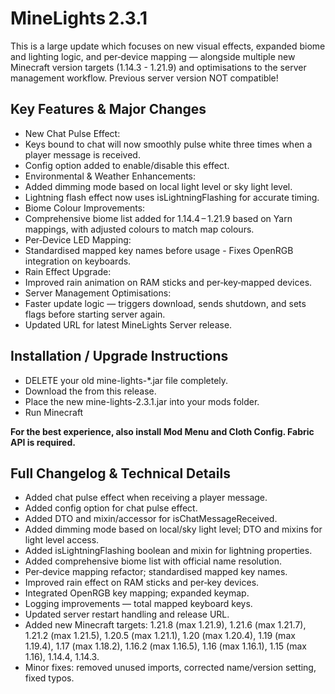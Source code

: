 # MineLights 2.3.1

This is a large update which focuses on new visual effects, expanded biome and lighting logic, and per‑device mapping — alongside multiple new Minecraft version targets (1.14.3 - 1.21.9) and optimisations to the server management workflow.
Previous server version NOT compatible!

## Key Features & Major Changes

- New Chat Pulse Effect:
- Keys bound to chat will now smoothly pulse white three times when a player message is received.
- Config option added to enable/disable this effect.
- Environmental & Weather Enhancements:
- Added dimming mode based on local light level or sky light level.
- Lightning flash effect now uses isLightningFlashing for accurate timing.
- Biome Colour Improvements:
- Comprehensive biome list added for 1.14.4 – 1.21.9 based on Yarn mappings, with adjusted colours to match map colours.
- Per‑Device LED Mapping:
- Standardised mapped key names before usage - Fixes OpenRGB integration on keyboards.
- Rain Effect Upgrade:
- Improved rain animation on RAM sticks and per‑key‑mapped devices.
- Server Management Optimisations:
- Faster update logic — triggers download, sends shutdown, and sets flags before starting server again.
- Updated URL for latest MineLights Server release.

## Installation / Upgrade Instructions

- DELETE your old mine-lights-\*.jar file completely.
- Download the from this release.
- Place the new mine-lights-2.3.1.jar into your mods folder.
- Run Minecraft

**For the best experience, also install Mod Menu and Cloth Config. Fabric API is required.**

## Full Changelog & Technical Details

- Added chat pulse effect when receiving a player message.
- Added config option for chat pulse effect.
- Added DTO and mixin/accessor for isChatMessageReceived.
- Added dimming mode based on local/sky light level; DTO and mixins for light level access.
- Added isLightningFlashing boolean and mixin for lightning properties.
- Added comprehensive biome list with official name resolution.
- Per‑device mapping refactor; standardised mapped key names.
- Improved rain effect on RAM sticks and per‑key devices.
- Integrated OpenRGB key mapping; expanded keymap.
- Logging improvements — total mapped keyboard keys.
- Updated server restart handling and release URL.
- Added new Minecraft targets: 1.21.8 (max 1.21.9), 1.21.6 (max 1.21.7), 1.21.2 (max 1.21.5), 1.20.5 (max 1.21.1), 1.20 (max 1.20.4), 1.19 (max 1.19.4), 1.17 (max 1.18.2), 1.16.2 (max 1.16.5), 1.16 (max 1.16.1), 1.15 (max 1.16), 1.14.4, 1.14.3.
- Minor fixes: removed unused imports, corrected name/version setting, fixed typos.
